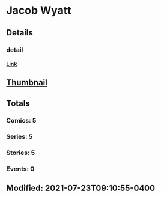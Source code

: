 # Jacob  Wyatt 
## Details
### detail
#### [Link](http://marvel.com/comics/creators/13230/jacob_wyatt?utm_campaign=apiRef&utm_source=225578a89fc76f3d20fbffda5d17a88d)
## [Thumbnail](http://i.annihil.us/u/prod/marvel/i/mg/b/40/image_not_available.jpg)
## Totals
### Comics: 5
### Series: 5
### Stories: 5
### Events: 0
## Modified: 2021-07-23T09:10:55-0400